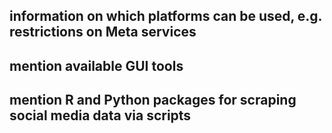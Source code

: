## information on which platforms can be used, e.g. restrictions on Meta services

## mention available GUI tools

## mention R and Python packages for scraping social media data via scripts
